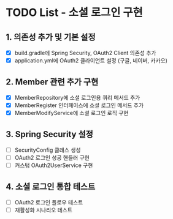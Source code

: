 # TODO List - 소셜 로그인 구현

## 1. 의존성 추가 및 기본 설정
- [x] build.gradle에 Spring Security, OAuth2 Client 의존성 추가
- [x] application.yml에 OAuth2 클라이언트 설정 (구글, 네이버, 카카오)

## 2. Member 관련 추가 구현
- [x] MemberRepository에 소셜 로그인용 쿼리 메서드 추가
- [x] MemberRegister 인터페이스에 소셜 로그인 메서드 추가
- [x] MemberModifyService에 소셜 로그인 로직 구현

## 3. Spring Security 설정
- [ ] SecurityConfig 클래스 생성
- [ ] OAuth2 로그인 성공 핸들러 구현
- [ ] 커스텀 OAuth2UserService 구현

## 4. 소셜 로그인 통합 테스트
- [ ] OAuth2 로그인 플로우 테스트
- [ ] 재활성화 시나리오 테스트